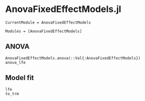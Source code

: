# AnovaFixedEffectModels.jl

```@meta
CurrentModule = AnovaFixedEffectModels
```

```@index
Modules = [AnovaFixedEffectModels]
```
## ANOVA
```@docs
AnovaFixedEffectModels.anova(::Val{:AnovaFixedEffectModels})
anova_lfe
```

## Model fit
```@docs
lfe
to_trm
```